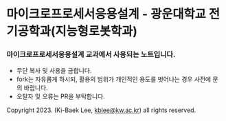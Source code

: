 # 마이크로프로세서응용설계 - 광운대학교 전기공학과(지능형로봇학과)

### 마이크로프로세서응용설계 교과에서 사용되는 노트입니다.

* 무단 복사 및 사용을 금합니다.  
* fork는 자유롭게 하시되, 활용의 범위가 개인적인 용도를 벗어나는 경우 사전에 문의 바랍니다.
* 오탈자 및 오류는 PR을 부탁합니다.  

Copyright 2023. (Ki-Baek Lee, kblee@kw.ac.kr) all rights reserved.
